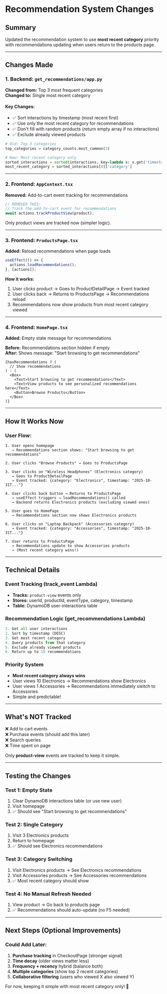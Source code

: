 # Recommendation System Changes

## Summary

Updated the recommendation system to use **most recent category** priority with recommendations updating when users return to the products page.

---

## Changes Made

### 1. Backend: `get_recommendations/app.py`

**Changed from:** Top 3 most frequent categories  
**Changed to:** Single most recent category

#### Key Changes:

- ✅ Sort interactions by timestamp (most recent first)
- ✅ Use only the most recent category for recommendations
- ✅ Don't fill with random products (return empty array if no interactions)
- ✅ Exclude already viewed products

```python
# Old: Top 3 categories
top_categories = category_counts.most_common(3)

# New: Most recent category only
sorted_interactions = sorted(interactions, key=lambda x: x.get('timestamp', ''), reverse=True)
most_recent_category = sorted_interactions[0]['category']
```

---

### 2. Frontend: `AppContext.tsx`

**Removed:** Add-to-cart event tracking for recommendations

```typescript
// REMOVED THIS:
// Track the add-to-cart event for recommendations
await actions.trackProductView(product);
```

Only product views are tracked now (simpler logic).

---

### 3. Frontend: `ProductsPage.tsx`

**Added:** Reload recommendations when page loads

```typescript
useEffect(() => {
  actions.loadRecommendations();
}, [actions]);
```

**How it works:**

1. User clicks product → Goes to ProductDetailPage → Event tracked
2. User clicks back → Returns to ProductsPage → Recommendations reload
3. Recommendations now show products from most recent category viewed

---

### 4. Frontend: `HomePage.tsx`

**Added:** Empty state message for recommendations

**Before:** Recommendations section hidden if empty  
**After:** Shows message: "Start browsing to get recommendations"

```tsx
{hasRecommendations ? (
  // Show recommendations
) : (
  <Box>
    <Text>Start browsing to get recommendations</Text>
    <Text>View products to see personalized recommendations here</Text>
    <Button>Browse Products</Button>
  </Box>
)}
```

---

## How It Works Now

### User Flow:

```
1. User opens homepage
   → Recommendations section shows: "Start browsing to get recommendations"

2. User clicks "Browse Products" → Goes to ProductsPage

3. User clicks on "Wireless Headphones" (Electronics category)
   → Goes to ProductDetailPage
   → Event tracked: {category: "Electronics", timestamp: "2025-10-31T..."}

4. User clicks back button → Returns to ProductsPage
   → useEffect triggers → loadRecommendations() called
   → Backend returns Electronics products (excluding viewed ones)

5. User goes to HomePage
   → Recommendations section now shows Electronics products

6. User clicks on "Laptop Backpack" (Accessories category)
   → Event tracked: {category: "Accessories", timestamp: "2025-10-31T..."}

7. User returns to ProductsPage
   → Recommendations update to show Accessories products
   → (Most recent category wins!)
```

---

## Technical Details

### Event Tracking (track_event Lambda)

- **Tracks:** `product-view` events only
- **Stores:** userId, productId, eventType, category, timestamp
- **Table:** DynamoDB user-interactions table

### Recommendation Logic (get_recommendations Lambda)

```python
1. Get all user interactions
2. Sort by timestamp (DESC)
3. Get most recent category
4. Query products from that category
5. Exclude already viewed products
6. Return up to 10 recommendations
```

### Priority System

- **Most recent category always wins**
- User views 10 Electronics → Recommendations show Electronics
- User views 1 Accessories → Recommendations immediately switch to Accessories
- Simple and predictable!

---

## What's NOT Tracked

❌ Add to cart events  
❌ Purchase events (should add this later)  
❌ Search queries  
❌ Time spent on page

Only **product-view** events are tracked to keep it simple.

---

## Testing the Changes

### Test 1: Empty State

1. Clear DynamoDB interactions table (or use new user)
2. Visit homepage
3. ✅ Should see "Start browsing to get recommendations"

### Test 2: Single Category

1. Visit 3 Electronics products
2. Return to homepage
3. ✅ Should see Electronics recommendations

### Test 3: Category Switching

1. Visit Electronics products → See Electronics recommendations
2. Visit Accessories products → See Accessories recommendations
3. ✅ Most recent category should show

### Test 4: No Manual Refresh Needed

1. View product → Go back to products page
2. ✅ Recommendations should auto-update (no F5 needed)

---

## Next Steps (Optional Improvements)

### Could Add Later:

1. **Purchase tracking** in CheckoutPage (stronger signal)
2. **Time decay** (older views matter less)
3. **Frequency + recency** hybrid (balance both)
4. **Multiple categories** (show top 2 recent categories)
5. **Collaborative filtering** (users who viewed X also viewed Y)

For now, keeping it simple with most recent category only! 🎯
